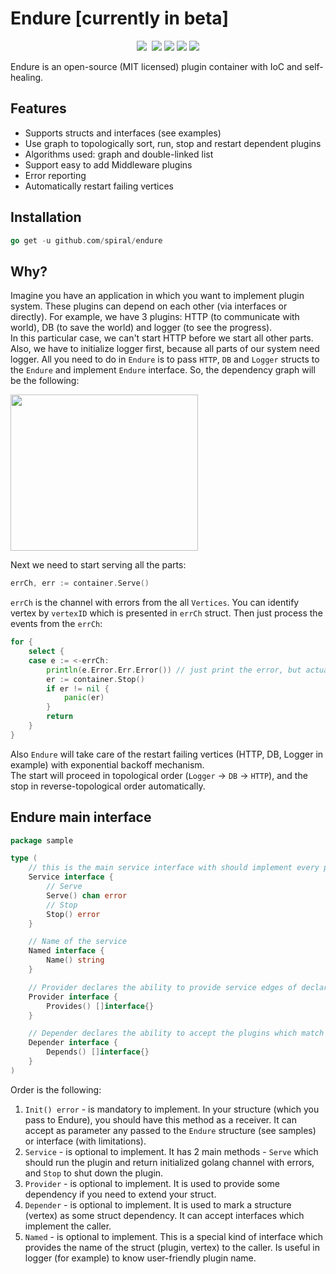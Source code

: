 # Endure [currently in beta]
<p align="center">
	<a href="https://pkg.go.dev/github.com/spiral/Endure?tab=doc"><img src="https://godoc.org/github.com/spiral/Endure?status.svg"></a>
	<a href="https://github.com/spiral/Endure/actions"><img src="https://github.com/spiral/Endure/workflows/CI/badge.svg" alt=""></a>
	<a href="https://codecov.io/gh/spiral/endure"><img src="https://codecov.io/gh/spiral/endure/branch/master/graph/badge.svg?token=itNaiZ6ALN"/></a>
	<a href="https://codecov.io/gh/spiral/Endure/"><img src="https://codecov.io/gh/spiral/Endure/branch/master/graph/badge.svg"></a>
	<a href="https://discord.gg/TFeEmCs"><img src="https://img.shields.io/badge/discord-chat-magenta.svg"></a>
	<a href="https://lgtm.com/projects/g/spiral/endure/alerts/"><img src="https://img.shields.io/lgtm/alerts/g/spiral/endure.svg?logo=lgtm&logoWidth=18"></a>
</p>

Endure is an open-source (MIT licensed) plugin container with IoC and self-healing.

<h2>Features</h2>

- Supports structs and interfaces (see examples)
- Use graph to topologically sort, run, stop and restart dependent plugins
- Algorithms used: graph and double-linked list
- Support easy to add Middleware plugins
- Error reporting
- Automatically restart failing vertices


<h2>Installation</h2>  

```go
go get -u github.com/spiral/endure
```  


<h2>Why?</h2>  

Imagine you have an application in which you want to implement plugin system. These plugins can depend on each other (via interfaces or directly).
For example, we have 3 plugins: HTTP (to communicate with world), DB (to save the world) and logger (to see the progress).  
In this particular case, we can't start HTTP before we start all other parts. Also, we have to initialize logger first, because all parts of our system need logger. All you need to do in `Endure` is to pass `HTTP`, `DB` and `Logger` structs to the `Endure` and implement `Endure` interface. So, the dependency graph will be the following:
<p align="left">
  <img src="https://github.com/spiral/endure/blob/master/images/graph.png" width="300" height="250" />
</p>

Next we need to start serving all the parts:
```go
errCh, err := container.Serve()
```
`errCh` is the channel with errors from the all `Vertices`. You can identify vertex by `vertexID` which is presented in `errCh` struct.
Then just process the events from the `errCh`:
```go
for {
	select {
	case e := <-errCh:
		println(e.Error.Err.Error()) // just print the error, but actually error processing could be there
		er := container.Stop()
		if er != nil {
		    panic(er)
		}
		return
	}
}
```
Also `Endure` will take care of the restart failing vertices (HTTP, DB, Logger in example) with exponential backoff mechanism.   
The start will proceed in topological order (`Logger` -> `DB` -> `HTTP`), and the stop in reverse-topological order automatically.


<h2>Endure main interface</h2>  

```go
package sample

type (
	// this is the main service interface with should implement every plugin
	Service interface {
		// Serve
		Serve() chan error
		// Stop
		Stop() error
	}

	// Name of the service
	Named interface {
		Name() string
	}

	// Provider declares the ability to provide service edges of declared types.
	Provider interface {
		Provides() []interface{}
	}

	// Depender declares the ability to accept the plugins which match the provided method signature.
	Depender interface {
		Depends() []interface{}
	}
)  
```
Order is the following:
1. `Init() error` - is mandatory to implement. In your structure (which you pass to Endure), you should have this method as a receiver. It can accept as parameter any passed to the `Endure` structure (see samples) or interface (with limitations).  
3. `Service` - is optional to implement. It has 2 main methods - `Serve` which should run the plugin and return initialized golang channel with errors, and `Stop` to shut down the plugin.
4. `Provider` - is optional to implement. It is used to provide some dependency if you need to extend your struct.
5. `Depender` - is optional to implement. It is used to mark a structure (vertex) as some struct dependency. It can accept interfaces which implement the caller.
6. `Named` - is optional to implement. This is a special kind of interface which provides the name of the struct (plugin, vertex) to the caller. Is useful in logger (for example) to know user-friendly plugin name.
